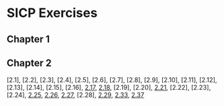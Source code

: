# SICP Exercises

## Chapter 1

## Chapter 2

[2.1], [2.2], [2.3], [2.4], [2.5], [2.6], [2.7], [2.8], [2.9], [2.10], [2.11], [2.12], [2.13], [2.14], [2.15], [2.16], [2.17](./chapter2/2.17.scm), [2.18](./chapter2/2.18.scm), [2.19], [2.20], [2.21](./chapter2/2.21.scm), [2.22], [2.23], [2.24], [2.25](./chapter2/2.25.scm), [2.26](./chapter2/2.26.scm), [2.27](./chapter2/2.27.scm), [2.28], [2.29](./chapter2/2.29.scm), [2.33](./chapter2/2.33.scm), [2.37](./chapter2/2.37.scm)
